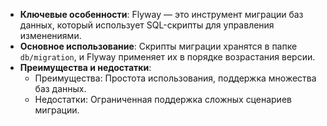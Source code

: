 - **Ключевые особенности**: Flyway — это инструмент миграции баз данных, который использует SQL-скрипты для управления изменениями.
- **Основное использование**: Скрипты миграции хранятся в папке `db/migration`, и Flyway применяет их в порядке возрастания версии.
- **Преимущества и недостатки**:
    - Преимущества: Простота использования, поддержка множества баз данных.
    - Недостатки: Ограниченная поддержка сложных сценариев миграции.
